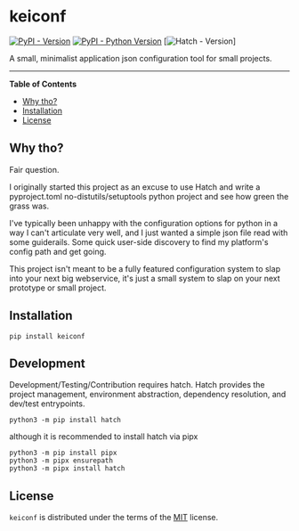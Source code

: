 # keiconf

[![PyPI - Version](https://img.shields.io/pypi/v/keiconf.svg)](https://pypi.org/project/keiconf)
[![PyPI - Python Version](https://img.shields.io/pypi/pyversions/keiconf.svg)](https://pypi.org/project/keiconf)
[![Hatch - Version](https://img.shields.io/badge/hatch-%3E1.6.3-success)]

A small, minimalist application json configuration tool for small projects.

-----

**Table of Contents**

- [Why tho?](#why-tho)
- [Installation](#installation)
- [License](#license)

## Why tho?
Fair question.

I originally started this project as an excuse to use Hatch and write a pyproject.toml no-distutils/setuptools python project and see how green the grass was.

I've typically been unhappy with the configuration options for python in a way I can't articulate very well, and I just wanted a simple json file read with some guiderails. Some quick user-side discovery to find my platform's config path and get going.

This project isn't meant to be a fully featured configuration system to slap into your next big webservice, it's just a small system to slap on your next prototype or small project. 

## Installation

```console
pip install keiconf
```

## Development
Development/Testing/Contribution requires hatch. Hatch provides the project management, environment abstraction, dependency resolution, and dev/test entrypoints. 

```
python3 -m pip install hatch
```

although it is recommended to install hatch via pipx

```
python3 -m pip install pipx
python3 -m pipx ensurepath
python3 -m pipx install hatch
```

## License

`keiconf` is distributed under the terms of the [MIT](https://spdx.org/licenses/MIT.html) license.
